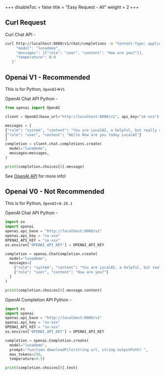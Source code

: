 
+++
disableToc = false
title = "Easy Request - All"
weight = 2
+++

## Curl Request

Curl Chat API - 

```bash
curl http://localhost:8080/v1/chat/completions -H "Content-Type: application/json" -d '{
     "model": "lunademo",
     "messages": [{"role": "user", "content": "How are you?"}],
     "temperature": 0.9 
   }'
```

## Openai V1 - Recommended

This is for Python, ``OpenAI``=>``V1``

OpenAI Chat API Python -
```python
from openai import OpenAI

client = OpenAI(base_url="http://localhost:8080/v1", api_key="sk-xxx")

messages = [
{"role": "system", "content": "You are LocalAI, a helpful, but really confused ai, you will only reply with confused emotes"},
{"role": "user", "content": "Hello How are you today LocalAI"}
]
completion = client.chat.completions.create(
  model="lunademo",
  messages=messages,
)

print(completion.choices[0].message)
```
See [OpenAI API](https://platform.openai.com/docs/api-reference) for more info!

## Openai V0 - Not Recommended

This is for Python, ``OpenAI``=``0.28.1``

OpenAI Chat API Python -

```python
import os
import openai
openai.api_base = "http://localhost:8080/v1"
openai.api_key = "sx-xxx"
OPENAI_API_KEY = "sx-xxx"
os.environ['OPENAI_API_KEY'] = OPENAI_API_KEY

completion = openai.ChatCompletion.create(
  model="lunademo",
  messages=[
    {"role": "system", "content": "You are LocalAI, a helpful, but really confused ai, you will only reply with confused emotes"},
    {"role": "user", "content": "How are you?"}
  ]
)

print(completion.choices[0].message.content)
```

OpenAI Completion API Python -

```python
import os
import openai
openai.api_base = "http://localhost:8080/v1"
openai.api_key = "sx-xxx"
OPENAI_API_KEY = "sx-xxx"
os.environ['OPENAI_API_KEY'] = OPENAI_API_KEY

completion = openai.Completion.create(
  model="lunademo",
  prompt="function downloadFile(string url, string outputPath) ",
  max_tokens=256,
  temperature=0.5)

print(completion.choices[0].text)
```
